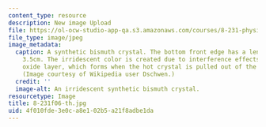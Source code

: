 ```yaml
---
content_type: resource
description: New image Upload
file: https://ol-ocw-studio-app-qa.s3.amazonaws.com/courses/8-231-physics-of-solids-i-fall-2006/4f010fde3e0ca8e102b5a21f8adbe1da_8-231f06-th.jpg
file_type: image/jpeg
image_metadata:
  caption: A synthetic bismuth crystal. The bottom front edge has a length of about
    3.5cm. The irridescent color is created due to interference effects in a thin
    oxide layer, which forms when the hot crystal is pulled out of the bismuth melt.
    (Image courtesy of Wikipedia user Dschwen.)
  credit: ''
  image-alt: An irridescent synthetic bismuth crystal.
resourcetype: Image
title: 8-231f06-th.jpg
uid: 4f010fde-3e0c-a8e1-02b5-a21f8adbe1da
---
```

